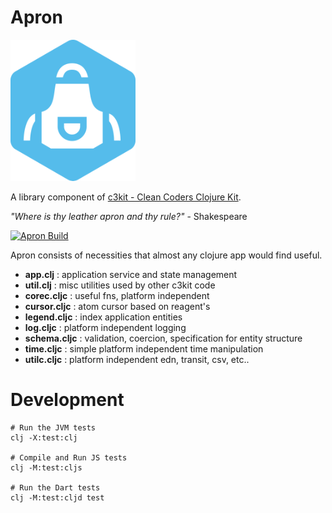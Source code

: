 # Apron

![Apron](https://github.com/cleancoders/c3kit/blob/master/img/apron_200.png?raw=true)

A library component of [c3kit - Clean Coders Clojure Kit](https://github.com/cleancoders/c3kit).

_"Where is thy leather apron and thy rule?"_ - Shakespeare

[![Apron Build](https://github.com/cleancoders/c3kit-apron/actions/workflows/test.yml/badge.svg)](https://github.com/cleancoders/c3kit-apron/actions/workflows/test.yml)

Apron consists of necessities that almost any clojure app would find useful.

 * __app.clj__ : application service and state management
 * __util.clj__ : misc utilities used by other c3kit code
 * __corec.cljc__ : useful fns, platform independent
 * __cursor.cljc__ : atom cursor based on reagent's
 * __legend.cljc__ : index application entities
 * __log.cljc__ : platform independent logging
 * __schema.cljc__ : validation, coercion, specification for entity structure
 * __time.cljc__ : simple platform independent time manipulation
 * __utilc.cljc__ : platform independent edn, transit, csv, etc..

# Development

    # Run the JVM tests
    clj -X:test:clj

    # Compile and Run JS tests
    clj -M:test:cljs

    # Run the Dart tests
    clj -M:test:cljd test 
